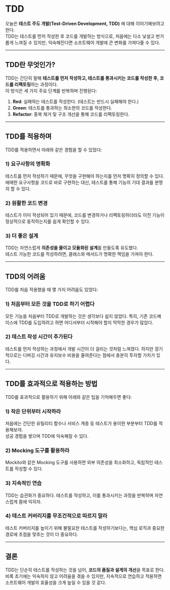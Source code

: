 # TDD

오늘은 **테스트 주도 개발(Test-Driven Development, TDD)** 에 대해 이야기해보려고 한다.  
TDD는 테스트를 먼저 작성한 후 코드를 개발하는 방식으로, 처음에는 다소 낯설고 번거롭게 느껴질 수 있지만, 익숙해진다면 소프트웨어 개발에 큰 변화를 가져다줄 수 있다.

---

## TDD란 무엇인가?

TDD는 간단히 말해 **테스트를 먼저 작성하고, 테스트를 통과시키는 코드를 작성한 후, 코드를 리팩토링**하는 과정이다.  
이 방식은 세 가지 주요 단계를 반복하며 진행된다:

1. **Red**: 실패하는 테스트를 작성한다. (테스트는 반드시 실패해야 한다.)  
2. **Green**: 테스트를 통과하는 최소한의 코드를 작성한다.  
3. **Refactor**: 중복 제거 및 구조 개선을 통해 코드를 리팩토링한다.

---

## TDD를 적용하며

TDD를 적용하면서 아래와 같은 경험을 할 수 있었다:

### **1) 요구사항의 명확화**  
테스트를 먼저 작성하기 때문에, 무엇을 구현해야 하는지를 먼저 명확히 정의할 수 있다.  
애매한 요구사항을 코드로 바로 구현하는 대신, 테스트를 통해 기능의 기대 결과를 분명히 할 수 있다.

### **2) 원활한 코드 변경**  
테스트가 이미 작성되어 있기 때문에, 코드를 변경하거나 리팩토링하더라도 이전 기능이 정상적으로 동작하는지를 쉽게 확인할 수 있다.

### **3) 더 좋은 설계**  
TDD는 자연스럽게 **의존성을 줄이고 모듈화된 설계**를 만들도록 유도했다.  
테스트 가능한 코드를 작성하려면, 클래스와 메서드가 명확한 책임을 가져야 한다.

---

## TDD의 어려움

TDD를 처음 적용했을 때 몇 가지 어려움도 있었다:

### **1) 처음부터 모든 것을 TDD로 하기 어렵다**  
모든 기능을 처음부터 TDD로 개발하는 것은 생각보다 쉽지 않았다. 특히, 기존 코드베이스에 TDD를 도입하려고 하면 어디서부터 시작해야 할지 막막한 경우가 많았다.

### **2) 테스트 작성 시간이 추가된다**  
테스트를 먼저 작성하는 과정에서 개발 시간이 더 걸리는 것처럼 느껴졌다. 하지만 장기적으로는 디버깅 시간과 유지보수 비용을 줄여준다는 점에서 충분히 투자할 가치가 있다.

---

## TDD를 효과적으로 적용하는 방법

TDD를 효과적으로 활용하기 위해 아래와 같은 팁을 기억해두면 좋다:

### **1) 작은 단위부터 시작하라**  
처음에는 간단한 유틸리티 함수나 서비스 계층 등 테스트가 용이한 부분부터 TDD를 적용해보자.  
성공 경험을 쌓으며 TDD에 익숙해질 수 있다.

### **2) Mocking 도구를 활용하라**  
Mockito와 같은 Mocking 도구를 사용하면 외부 의존성을 최소화하고, 독립적인 테스트를 작성할 수 있다.

### **3) 지속적인 연습**  
TDD는 습관화가 중요하다. 테스트를 작성하고, 이를 통과시키는 과정을 반복하며 자연스럽게 몸에 익히자.

### **4) 테스트 커버리지를 무조건적으로 따르지 말라**  
테스트 커버리지를 높이기 위해 불필요한 테스트를 작성하기보다는, 핵심 로직과 중요한 경로에 초점을 맞추는 것이 더 중요하다.

---

## 결론

TDD는 단순히 테스트를 작성하는 것을 넘어, **코드의 품질과 설계의 개선**을 목표로 한다.  
비록 초기에는 익숙하지 않고 어려움을 겪을 수 있지만, 지속적으로 연습하고 적용하면 소프트웨어 개발의 효율성을 크게 높일 수 있을 것 같다.
